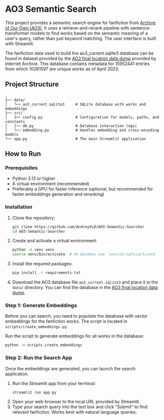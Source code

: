 # AO3 Semantic Search

This project provides a semantic search engine for fanfiction
from [Archive of Our Own (AO3)](https://archiveofourown.org/). It uses a
retrieve-and-rerank pipeline with sentence-transformer models to find works based on the semantic meaning of a user's
query, rather than just keyword matching. The user interface is built with Streamlit.

The fanfiction data used to build the ao3_current.sqlite3 database can be found in dataset provided by the [AO3 final
location data dump](https://archive.org/details/AO3_final_location) provided by Internet Archive. This database contains
metadata for 15952441 entries from which 10281597 are unique works as of April 2023.

## Project Structure

```
.
├── data/
│   └── ao3_current.sqlite3     # SQLite database with works and embeddings
├── src/
│   ├── config.py               # Configuration for models, paths, and constants
│   ├── db.py                   # Database interaction logic
│   └── embedding.py            # Handles embedding and cross-encoding models
└── app.py                      # The main Streamlit application
```

## How to Run

### Prerequisites

- Python 3.13 or higher
- A virtual environment (recommended)
- Preferably a GPU for faster inference (optional, but recommended for faster embeddings generation and reranking)

### Installation

1. Clone the repository:
   ```bash
   git clone https://github.com/AndreyVLD/AO3-Semantic-Searcher
   cd AO3-Semantic-Searcher
    ```
2. Create and activate a virtual environment:
    ```bash
    python -m venv venv
    source venv/bin/activate  # On Windows use `venv\Scripts\activate`
    ```
3. Install the required packages:
    ```bash
    pip install -r requirements.txt
    ```
4. Download the AO3 database file `ao3_current.sqlite3` and place it in the `data/` directory.
   You can find the database in the [AO3 final location data dump](https://archive.org/details/AO3_final_location).

### Step 1: Generate Embeddings

Before you can search, you need to populate the database with vector embeddings for the fanfiction works. The script is
located in `scripts/create_embeddings.py`.

Run the script to generate embeddings for all works in the database:

```bash
python -m scripts.create_embeddings
```

### Step 2: Run the Search App

Once the embeddings are generated, you can launch the search application.

1. Run the Streamlit app from your terminal:
    ``` bash
    streamlit run app.py
    ```
2. Open your web browser to the local URL provided by Streamlit.
3. Type your search query into the text box and click "Submit" to find relevant fanfiction. Works best with natural
   language queries.